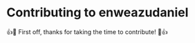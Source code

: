 # Contributing to enweazudaniel

:+1::tada: First off, thanks for taking the time to contribute! :tada::+1:
